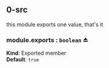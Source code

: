 <a name="module_0-src"></a>

## 0-src
this module exports one value, that's it

<a name="exp_module_0-src--module.exports"></a>

### module.exports : <code>boolean</code> ⏏
**Kind**: Exported member  
**Default**: <code>true</code>  
